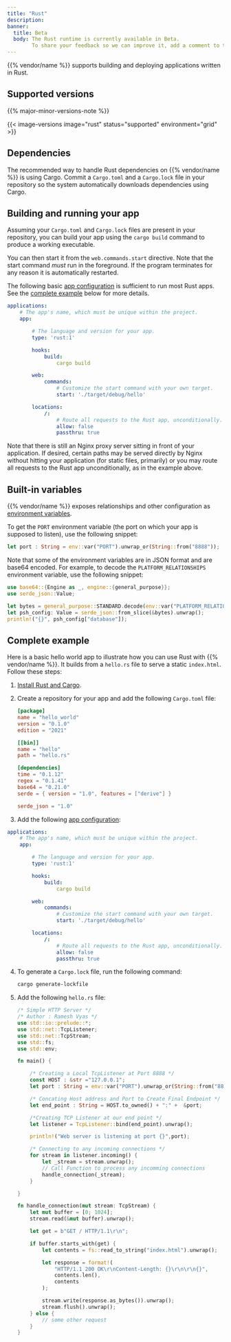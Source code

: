 ```yaml
---
title: "Rust"
description:
banner:
  title: Beta
  body: The Rust runtime is currently available in Beta.
        To share your feedback so we can improve it, add a comment to the [Rust feature card](https://next.platform.sh/c/221-rust).
---
```


{{% vendor/name %}} supports building and deploying applications written in Rust.

## Supported versions

{{% major-minor-versions-note %}}

{{< image-versions image="rust" status="supported" environment="grid" >}}

## Dependencies

The recommended way to handle Rust dependencies on {{% vendor/name %}} is using Cargo.
Commit a `Cargo.toml` and a `Cargo.lock` file in your repository
so the system automatically downloads dependencies using Cargo.

## Building and running your app

Assuming your `Cargo.toml` and `Cargo.lock` files are present in your repository,
you can build your app using the `cargo build` command to produce a working executable.

You can then start it from the `web.commands.start` directive.
Note that the start command _must_ run in the foreground.
If the program terminates for any reason it is automatically restarted.

The following basic [app configuration](../../create-apps/_index.md) is sufficient to run most Rust apps.
See the [complete example](#complete-example) below for more details.

```yaml {configFile="app"}
applications:
    # The app's name, which must be unique within the project.
    app:

        # The language and version for your app.
        type: 'rust:1'

        hooks:
            build:
                cargo build

        web:
            commands:
                # Customize the start command with your own target.
                start: './target/debug/hello'

        locations:
            /:
                # Route all requests to the Rust app, unconditionally.
                allow: false
                passthru: true
```
Note that there is still an Nginx proxy server sitting in front of your application. If desired, certain paths may be served directly by Nginx without hitting your application (for static files, primarily) or you may route all requests to the Rust app unconditionally, as in the example above.

## Built-in variables

{{% vendor/name %}} exposes relationships and other configuration as [environment variables](../development/variables/_index.md).

To get the `PORT` environment variable (the port on which your app is supposed to listen),
use the following snippet:

```rust
let port : String = env::var("PORT").unwrap_or(String::from("8888"));
```

Note that some of the environment variables are in JSON format and are base64 encoded.
For example, to decode the `PLATFORM_RELATIONSHIPS` environment variable,
use the following snippet:

```rust
use base64::{Engine as _, engine::{general_purpose}};
use serde_json::Value;

let bytes = general_purpose::STANDARD.decode(env::var("PLATFORM_RELATIONSHIPS").unwrap_or(String::new())).unwrap();
let psh_config: Value = serde_json::from_slice(&bytes).unwrap();
println!("{}", psh_config["database"]);
```

## Complete example

Here is a basic hello world app to illustrate how you can use Rust with {{% vendor/name %}}.
It builds from a `hello.rs` file to serve a static `index.html`.
Follow these steps:

1. [Install Rust and Cargo](https://www.rust-lang.org/tools/install).

2. Create a repository for your app and add the following `Cargo.toml` file:

   ```toml
   [package]
   name = "hello_world"
   version = "0.1.0"
   edition = "2021"

   [[bin]]
   name = "hello"
   path = "hello.rs"

   [dependencies]
   time = "0.1.12"
   regex = "0.1.41"
   base64 = "0.21.0"
   serde = { version = "1.0", features = ["derive"] }

   serde_json = "1.0"
   ```

3. Add the following [app configuration](../../create-apps/_index.md):

```yaml {configFile="app"}
applications:
    # The app's name, which must be unique within the project.
    app:

        # The language and version for your app.
        type: 'rust:1'

        hooks:
            build:
                cargo build

        web:
            commands:
                # Customize the start command with your own target.
                start: './target/debug/hello'

        locations:
            /:
                # Route all requests to the Rust app, unconditionally.
                allow: false
                passthru: true
```
4. To generate a `Cargo.lock` file,
   run the following command:

   ```bash
   cargo generate-lockfile
   ```

5. Add the following `hello.rs` file:

   ```rust
   /* Simple HTTP Server */
   /* Author : Ramesh Vyas */
   use std::io::prelude::*;
   use std::net::TcpListener;
   use std::net::TcpStream;
   use std::fs;
   use std::env;

   fn main() {

       /* Creating a Local TcpListener at Port 8888 */
       const HOST : &str ="127.0.0.1";
       let port : String = env::var("PORT").unwrap_or(String::from("8888"));

       /* Concating Host address and Port to Create Final Endpoint */
       let end_point : String = HOST.to_owned() + ":" +  &port;

       /*Creating TCP Listener at our end point */
       let listener = TcpListener::bind(end_point).unwrap();

       println!("Web server is listening at port {}",port);

       /* Connecting to any incoming connections */
       for stream in listener.incoming() {
           let _stream = stream.unwrap();
           // Call Function to process any incomming connections
           handle_connection(_stream);
       }

   }

   fn handle_connection(mut stream: TcpStream) {
       let mut buffer = [0; 1024];
       stream.read(&mut buffer).unwrap();

       let get = b"GET / HTTP/1.1\r\n";

       if buffer.starts_with(get) {
           let contents = fs::read_to_string("index.html").unwrap();

           let response = format!(
               "HTTP/1.1 200 OK\r\nContent-Length: {}\r\n\r\n{}",
               contents.len(),
               contents
           );

           stream.write(response.as_bytes()).unwrap();
           stream.flush().unwrap();
       } else {
           // some other request
       }
   }
   ```
